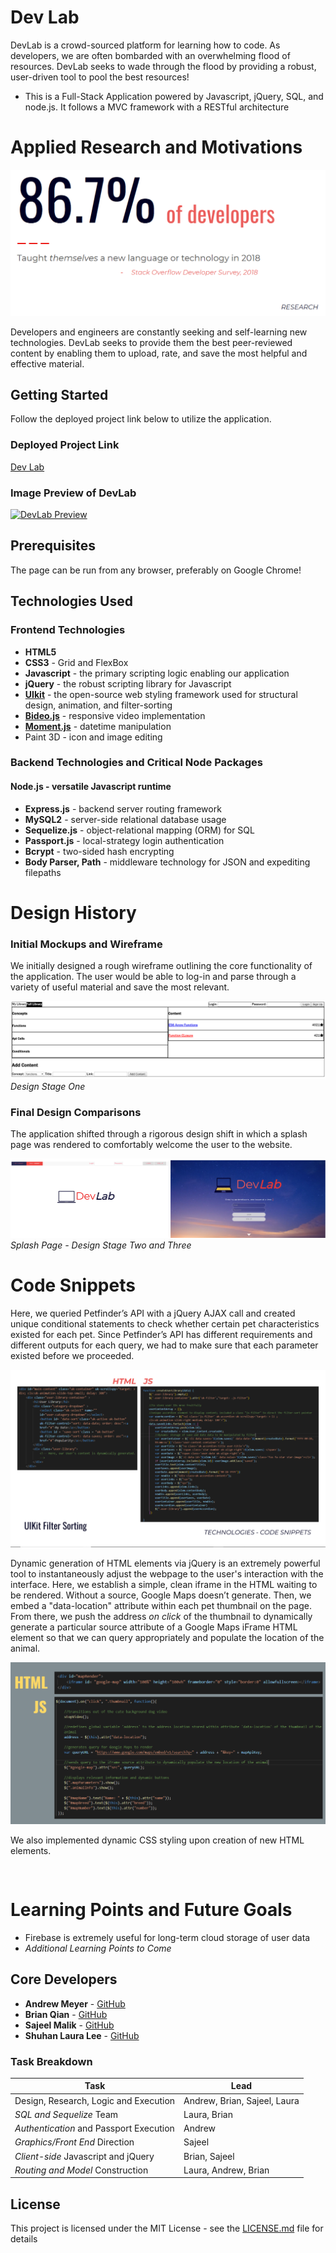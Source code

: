 # Dev Lab

DevLab is a crowd-sourced platform for learning how to code. As developers, we are often bombarded with an overwhelming flood of resources. DevLab seeks to wade through the flood by providing a robust, user-driven tool to pool the best resources!

* This is a Full-Stack Application powered by Javascript, jQuery, SQL, and node.js. It follows a MVC framework with a RESTful architecture 

# Applied Research and Motivations

![Stack Overflow Study](./public/assets/images/DLresearch.PNG "Stack Overflow Study")

Developers and engineers are constantly seeking and self-learning new technologies. DevLab seeks to provide them the best peer-reviewed content by enabling them to upload, rate, and save the most helpful and effective material.


## Getting Started

Follow the deployed project link below to utilize the application.

### Deployed Project Link
<!-- make a link to the deployed site -->
 
[Dev Lab](devlab.herokuapp.com)


### Image Preview of DevLab
<!-- take a picture of the image and add it into the readme  -->
[![DevLab Preview]( "DevLab")](skeeis.github.io/Pet-Package/)

## Prerequisites

The page can be run from any browser, preferably on Google Chrome!

## Technologies Used

### Frontend Technologies
* **HTML5**
* **CSS3** - Grid and FlexBox
* **Javascript** - the primary scripting logic enabling our application
* **jQuery** - the robust scripting library for Javascript
* [**UIkit**](https://getuikit.com/) - the open-source web styling framework used for structural design, animation, and filter-sorting
* [**Bideo.js**](https://github.com/rishabhp/bideo.js?utm_source=hashnode.com) - responsive video implementation
* [**Moment.js**](momentjs.com) - datetime manipulation
* Paint 3D - icon and image editing

### Backend Technologies and Critical Node Packages

#### Node.js - versatile Javascript runtime 
* **Express.js** - backend server routing framework
* **MySQL2** - server-side relational database usage
* **Sequelize.js** - object-relational mapping (ORM) for SQL
* **Passport.js** - local-strategy login authentication
* **Bcrypt** - two-sided hash encrypting
* **Body Parser, Path** - middleware technology for JSON and expediting filepaths

# Design History 

### Initial Mockups and Wireframe

We initially designed a rough wireframe outlining the core functionality of the application. The user would be able to log-in and parse through a variety of useful material and save the most relevant.

![DevLab Wireframe](./public/assets/images/DLwireframe.PNG "Mockup")
*Design Stage One*

### Final Design Comparisons

The application shifted through a rigorous design shift in which a splash page was rendered to comfortably welcome the user to the website.

![DevLab Wireframe](./public/assets/images/splashComparison.PNG "Mockup")
*Splash Page - Design Stage Two and Three*

# Code Snippets
<!-- put snippets of code inside ``` ``` so it will look like code -->
<!-- if you want to put blockquotes use a > -->

Here, we queried Petfinder’s API with a jQuery AJAX call and created unique conditional statements to check whether certain pet characteristics existed for each pet. Since Petfinder’s API has different requirements and different outputs for each query, we had to make sure that each parameter existed before we proceeded. 

![Filter Sorting Code Snippet](./public/assets/images/filtersorting.PNG "UIKit Filter-Sorting")

Dynamic generation of HTML elements via jQuery is an extremely powerful tool to instantaneously adjust the webpage to the user's interaction with the interface. Here, we establish a simple, clean iframe in the HTML waiting to be rendered. Without a source, Google Maps doesn’t generate.
Then, we embed a "data-location" attribute within each pet thumbnail on the page. From there, we push the address *on click* of the thumbnail to dynamically generate a particular source attribute of a Google Maps iFrame HTML element so that we can query appropriately and populate the location of the animal.

![Google Maps Code Snippet](https://raw.githubusercontent.com/SkeeIs/Pet-Package/master/img/CodeSnip.PNG "Google Maps API")

We also implemented dynamic CSS styling upon creation of new HTML elements. 

```


```


# Learning Points and Future Goals
<!-- Learning points where you would write what you thought was helpful -->
* Firebase is extremely useful for long-term cloud storage of user data
* *Additional Learning Points to Come*

## Core Developers

* **Andrew Meyer** - [GitHub](https://github.com/andypants152)
* **Brian Qian** - [GitHub](https://github.com/brianq0)
* **Sajeel Malik** - [GitHub](https://github.com/sajeelmalik)
* **Shuhan Laura Lee** - [GitHub](https://github.com/lalatw)

### Task Breakdown

| Task                                                                     | Lead                        |
|--------------------------------------------------------------------------|-----------------------------|
| Design, Research, Logic and Execution                                    | Andrew, Brian, Sajeel, Laura |
| *SQL and Sequelize*  Team                                                 | Laura, Brian                |
| *Authentication* and Passport Execution                                         | Andrew                      |
| *Graphics/Front End* Direction                                             | Sajeel                       |
| *Client-side* Javascript and jQuery                                         | Brian, Sajeel                      |
| *Routing and Model* Construction                                             | Laura, Andrew, Brian                |

## License

This project is licensed under the MIT License - see the [LICENSE.md](LICENSE.md) file for details